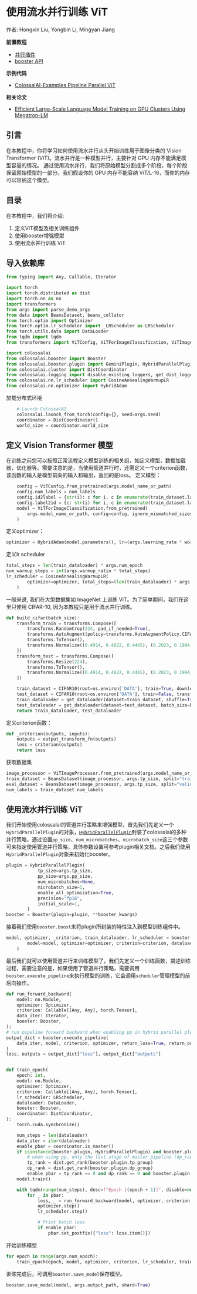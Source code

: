# 使用流水并行训练 ViT

作者: Hongxin Liu, Yongbin Li, Mingyan Jiang

**前置教程**
- [并行插件](../basics/booster_plugins.md)
- [booster API](../basics/booster_api.md)

**示例代码**
- [ColossalAI-Examples Pipeline Parallel ViT](https://github.com/hpcaitech/ColossalAI/tree/main/examples/images/vit)

**相关论文**
- [Efficient Large-Scale Language Model Training on GPU Clusters Using Megatron-LM](https://arxiv.org/abs/2104.04473)

## 引言

在本教程中，你将学习如何使用流水并行从头开始训练用于图像分类的 Vision Transformer (ViT)。流水并行是一种模型并行，主要针对 GPU 内存不能满足模型容量的情况。
通过使用流水并行，我们将原始模型分割成多个阶段，每个阶段保留原始模型的一部分。我们假设你的 GPU 内存不能容纳 ViT/L-16，而你的内存可以容纳这个模型。

##  目录

在本教程中，我们将介绍:

1. 定义ViT模型及相关训练组件
2. 使用booster增强模型
3. 使用流水并行训练 ViT

## 导入依赖库

```python
from typing import Any, Callable, Iterator

import torch
import torch.distributed as dist
import torch.nn as nn
import transformers
from args import parse_demo_args
from data import BeansDataset, beans_collator
from torch.optim import Optimizer
from torch.optim.lr_scheduler import _LRScheduler as LRScheduler
from torch.utils.data import DataLoader
from tqdm import tqdm
from transformers import ViTConfig, ViTForImageClassification, ViTImageProcessor

import colossalai
from colossalai.booster import Booster
from colossalai.booster.plugin import GeminiPlugin, HybridParallelPlugin, LowLevelZeroPlugin, TorchDDPPlugin
from colossalai.cluster import DistCoordinator
from colossalai.logging import disable_existing_loggers, get_dist_logger
from colossalai.nn.lr_scheduler import CosineAnnealingWarmupLR
from colossalai.nn.optimizer import HybridAdam
```
加载分布式环境
```python
    # Launch ColossalAI
    colossalai.launch_from_torch(config={}, seed=args.seed)
    coordinator = DistCoordinator()
    world_size = coordinator.world_size
```
## 定义 Vision Transformer 模型

在训练之前您可以按照正常流程定义模型训练的相关组，如定义模型，数据加载器，优化器等。需要注意的是，当使用管道并行时，还需定义一个criterion函数，该函数的输入是模型前向的输入和输出，返回的是loss。
定义模型：
```python
    config = ViTConfig.from_pretrained(args.model_name_or_path)
    config.num_labels = num_labels
    config.id2label = {str(i): c for i, c in enumerate(train_dataset.label_names)}
    config.label2id = {c: str(i) for i, c in enumerate(train_dataset.label_names)}
    model = ViTForImageClassification.from_pretrained(
        args.model_name_or_path, config=config, ignore_mismatched_sizes=True
    )
```
定义optimizer：
```python
optimizer = HybridAdam(model.parameters(), lr=(args.learning_rate * world_size), weight_decay=args.weight_decay)
```
定义lr scheduler
```python
total_steps = len(train_dataloader) * args.num_epoch
num_warmup_steps = int(args.warmup_ratio * total_steps)
lr_scheduler = CosineAnnealingWarmupLR(
        optimizer=optimizer, total_steps=(len(train_dataloader) * args.num_epoch), warmup_steps=num_warmup_steps
    )
```
一般来说, 我们在大型数据集如 ImageNet 上训练 ViT。为了简单期间，我们在这里只使用 CIFAR-10, 因为本教程只是用于流水并行训练。

```python
def build_cifar(batch_size):
    transform_train = transforms.Compose([
        transforms.RandomCrop(224, pad_if_needed=True),
        transforms.AutoAugment(policy=transforms.AutoAugmentPolicy.CIFAR10),
        transforms.ToTensor(),
        transforms.Normalize((0.4914, 0.4822, 0.4465), (0.2023, 0.1994, 0.2010)),
    ])
    transform_test = transforms.Compose([
        transforms.Resize(224),
        transforms.ToTensor(),
        transforms.Normalize((0.4914, 0.4822, 0.4465), (0.2023, 0.1994, 0.2010)),
    ])

    train_dataset = CIFAR10(root=os.environ['DATA'], train=True, download=True, transform=transform_train)
    test_dataset = CIFAR10(root=os.environ['DATA'], train=False, transform=transform_test)
    train_dataloader = get_dataloader(dataset=train_dataset, shuffle=True, batch_size=batch_size, pin_memory=True)
    test_dataloader = get_dataloader(dataset=test_dataset, batch_size=batch_size, pin_memory=True)
    return train_dataloader, test_dataloader
```
定义criterion函数：
```python
def _criterion(outputs, inputs):
    outputs = output_transform_fn(outputs)
    loss = criterion(outputs)
    return loss
```
获取数据集
```python
image_processor = ViTImageProcessor.from_pretrained(args.model_name_or_path)
train_dataset = BeansDataset(image_processor, args.tp_size, split="train")
eval_dataset = BeansDataset(image_processor, args.tp_size, split="validation")
num_labels = train_dataset.num_labels
```
## 使用流水并行训练 ViT
我们开始使用colossalai的管道并行策略来增强模型，首先我们先定义一个`HybridParallelPlugin`的对象，[`HybridParallelPlugin`](../basics/booster_plugins.md)封装了colossalai的多种并行策略，通过设置`pp_size`、`num_microbatches`、`microbatch_size`这三个参数可来指定使用管道并行策略，具体参数设置可参考plugin相关文档。之后我们使用`HybridParallelPlugin`对象来初始化booster。
```python
plugin = HybridParallelPlugin(
            tp_size=args.tp_size,
            pp_size=args.pp_size,
            num_microbatches=None,
            microbatch_size=1,
            enable_all_optimization=True,
            precision="fp16",
            initial_scale=1,
        )
booster = Booster(plugin=plugin, **booster_kwargs)
```
接着我们使用`booster.boost`来将plugin所封装的特性注入到模型训练组件中。
```python
model, optimizer, _criterion, train_dataloader, lr_scheduler = booster.boost(
        model=model, optimizer=optimizer, criterion=criterion, dataloader=train_dataloader, lr_scheduler=lr_scheduler
    )
```
最后我们就可以使用管道并行来训练模型了，我们先定义一个训练函数，描述训练过程，需要注意的是，如果使用了管道并行策略，需要调用`booster.execute_pipeline`来执行模型的训练，它会调用`scheduler`管理模型的前后向操作。
```python
def run_forward_backward(
    model: nn.Module,
    optimizer: Optimizer,
    criterion: Callable[[Any, Any], torch.Tensor],
    data_iter: Iterator,
    booster: Booster,
):
# run pipeline forward backward when enabling pp in hybrid parallel plugin
output_dict = booster.execute_pipeline(
    data_iter, model, criterion, optimizer, return_loss=True, return_outputs=True
)
loss, outputs = output_dict["loss"], output_dict["outputs"]


def train_epoch(
    epoch: int,
    model: nn.Module,
    optimizer: Optimizer,
    criterion: Callable[[Any, Any], torch.Tensor],
    lr_scheduler: LRScheduler,
    dataloader: DataLoader,
    booster: Booster,
    coordinator: DistCoordinator,
):
    torch.cuda.synchronize()

    num_steps = len(dataloader)
    data_iter = iter(dataloader)
    enable_pbar = coordinator.is_master()
    if isinstance(booster.plugin, HybridParallelPlugin) and booster.plugin.pp_size > 1:
        # when using pp, only the last stage of master pipeline (dp_rank and tp_rank are both zero) shows pbar
        tp_rank = dist.get_rank(booster.plugin.tp_group)
        dp_rank = dist.get_rank(booster.plugin.dp_group)
        enable_pbar = tp_rank == 0 and dp_rank == 0 and booster.plugin.stage_manager.is_last_stage()
    model.train()

    with tqdm(range(num_steps), desc=f"Epoch [{epoch + 1}]", disable=not enable_pbar) as pbar:
        for _ in pbar:
            loss, _ = run_forward_backward(model, optimizer, criterion, data_iter, booster)
            optimizer.step()
            lr_scheduler.step()

            # Print batch loss
            if enable_pbar:
                pbar.set_postfix({"loss": loss.item()})
```
开始训练模型
```python
for epoch in range(args.num_epoch):
    train_epoch(epoch, model, optimizer, criterion, lr_scheduler, train_dataloader, booster, coordinator)
```
训练完成后，可调用`booster.save_model`保存模型。
```python
booster.save_model(model, args.output_path, shard=True)
```
<!-- doc-test-command: echo  -->
